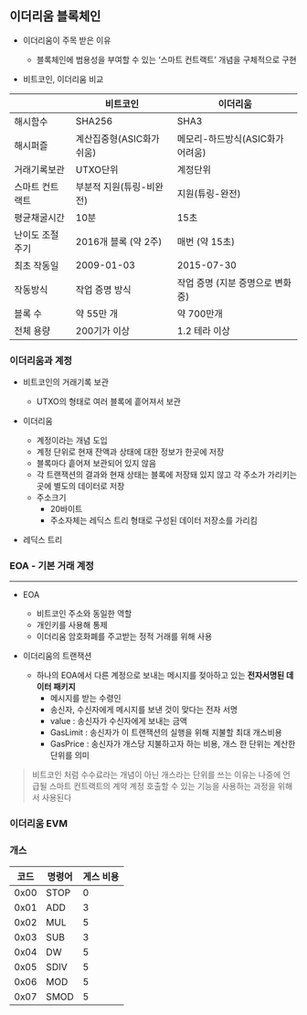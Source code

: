 ## 이더리움 블록체인

- 이더리움이 주목 받은 이유
    - 블록체인에 범용성을 부여할 수 있는 ‘스마트 컨트랙트’ 개념을 구체적으로 구현
    
- 비트코인, 이더리움 비교

|  | 비트코인 | 이더리움 |
| --- | --- | --- |
| 해시함수 | SHA256 | SHA3 |
| 해시퍼즐 | 계산집중형(ASIC화가 쉬움) | 메모리-하드방식(ASIC화가 어려움) |
| 거래기록보관 | UTXO단위 | 계정단위 |
| 스마트 컨트랙트 | 부분적 지원(튜링-비완전) | 지원(튜링-완전) |
| 평균채굴시간 | 10분 | 15초 |
| 난이도 조절 주기 | 2016개 블록 (약 2주) | 매번 (약 15초) |
| 최초 작동일 | 2009-01-03 | 2015-07-30 |
| 작동방식 | 작업 증명 방식 | 작업 증명 (지분 증명으로 변화 중) |
| 블록 수 | 약 55만 개 | 약 700만개 |
| 전체 용량 | 200기가 이상 | 1.2 테라 이상 |



### 이더리움과 계정

- 비트코인의 거래기록 보관
    - UTXO의 형태로 여러 블록에 흩어져서 보관

- 이더리움
    - 계정이라는 개념 도입
    - 계정 단위로 현재 잔액과 상태에 대한 정보가 한곳에 저장
    - 블록마다 흩어져 보관되어 있지 않음
    - 각 트랜잭션의 결과와 현재 상태는 블록에 저장돼 있지 않고 각 주소가 가리키는 곳에 별도의 데이터로 저장
    - 주소크기
        - 20바이트
        - 주소자체는 레딕스 트리 형태로 구성된 데이터 저장소를 가리킴

- 레딕스 트리



### EOA - 기본 거래 계정

---

- EOA
    - 비트코인 주소와 동일한 역할
    - 개인키를 사용해 통제
    - 이더리움 암호화폐를 주고받는 정적 거래를 위해 사용

- 이더리움의 트랜잭션
    - 하나의 EOA에서 다른 계정으로 보내는 메시지를 젖아하고 있는 **전자서명된 데이터 패키지**
        - 메시지를 받는 수령인
        - 송신자, 수신자에게 메시지를 보낸 것이 맞다는 전자 서명
        - value : 송신자가 수신자에게 보내는 금액
        - GasLimit : 송신자가 이 트랜잭션의 실행을 위해 지불할 최대 개스비용
        - GasPrice : 송신자가 개스당 지불하고자 하는 비용, 개스 한 단위는 계산한 단위를 의미

> 비트코인 처럼 수수료라는 개념이 아닌 개스라는 단위를 쓰는 이유는 나중에 언급될 스마트 컨트랙트의 계약 계정 호출할 수 있는 기능을 사용하는 과정을 위해서 사용된다
> 



### 이더리움 EVM



### 개스

| 코드 | 명령어 | 게스 비용 |
| --- | --- | --- |
| 0x00 | STOP | 0 |
| 0x01 | ADD | 3 |
| 0x02 | MUL | 5 |
| 0x03 | SUB | 3 |
| 0x04 | DW | 5 |
| 0x05 | SDIV | 5 |
| 0x06 | MOD | 5 |
| 0x07 | SMOD | 5 |